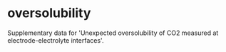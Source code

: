 # oversolubility
Supplementary data for 'Unexpected oversolubility of CO2 measured at electrode-electrolyte interfaces'.
